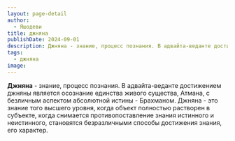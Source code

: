 ```yaml
---
layout: page-detail
author:
  - Яшодеви
title: джняна
publishDate: 2024-09-01
description: Джняна - знание, процесс познания. В адвайта-веданте достижением джняны является осознание единства живого существа, Атмана, с безличным аспектом абсолютной истины - Брахманом. Джняна - это знание того высшего уровня, когда объект полностью растворен в субъекте, когда снимается противопоставление знания истинного и неистинного, становятся безразличными способы достижения знания, его характер.
tags:
  - джняна
image:
---
```

**Джняна** - знание, процесс познания. В адвайта-веданте достижением джняны является осознание единства живого существа, Атмана, с безличным аспектом абсолютной истины - Брахманом. Джняна - это знание того высшего уровня, когда объект полностью растворен в субъекте, когда снимается противопоставление знания истинного и неистинного, становятся безразличными способы достижения знания, его характер.


